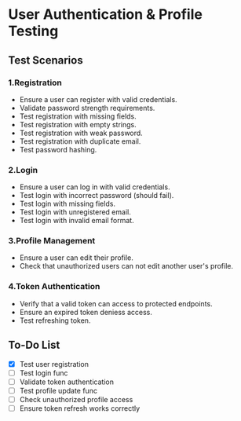 # User Authentication & Profile Testing

## Test Scenarios

### 1.Registration
- Ensure a user can register with valid credentials.
- Validate password strength requirements.
- Test registration with missing fields. 
- Test registration with empty strings.
- Test registration with weak password.
- Test registration with duplicate email.
- Test password hashing.

### 2.Login
- Ensure a user can log in with valid credentials.
- Test login with incorrect password (should fail).
- Test login with missing fields.
- Test login with unregistered email.
- Test login with invalid email format.

### 3.Profile Management
- Ensure a user can edit their profile.
- Check that unauthorized users can not edit another user's profile.

### 4.Token Authentication
- Verify that a valid token can access to protected endpoints.
- Ensure an expired token deniess access.
- Test refreshing token.


## To-Do List
- [x] Test user registration
- [ ] Test login func
- [ ] Validate token authentication
- [ ] Test profile update func
- [ ] Check unauthorized profile access
- [ ] Ensure token refresh works correctly